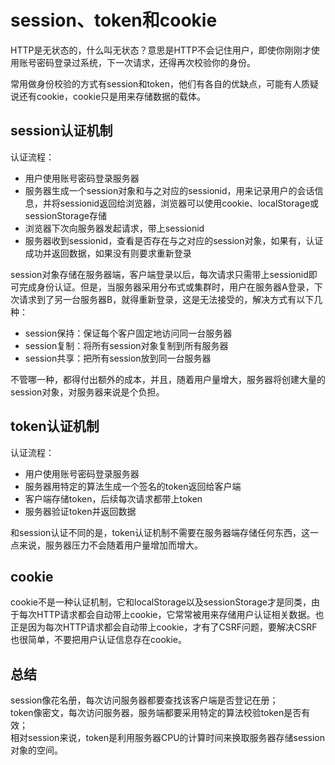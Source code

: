 # session、token和cookie

HTTP是无状态的，什么叫无状态？意思是HTTP不会记住用户，即使你刚刚才使用账号密码登录过系统，下一次请求，还得再次校验你的身份。

常用做身份校验的方式有session和token，他们有各自的优缺点，可能有人质疑说还有cookie，cookie只是用来存储数据的载体。

## session认证机制
认证流程：

* 用户使用账号密码登录服务器  
* 服务器生成一个session对象和与之对应的sessionid，用来记录用户的会话信息，并将sessionid返回给浏览器，浏览器可以使用cookie、localStorage或sessionStorage存储
* 浏览器下次向服务器发起请求，带上sessionid
* 服务器收到sessionid，查看是否存在与之对应的session对象，如果有，认证成功并返回数据，如果没有则要求重新登录

session对象存储在服务器端，客户端登录以后，每次请求只需带上sessionid即可完成身份认证。但是，当服务器采用分布式或集群时，用户在服务器A登录，下次请求到了另一台服务器B，就得重新登录，这是无法接受的，解决方式有以下几种：

* session保持：保证每个客户固定地访问同一台服务器
* session复制：将所有session对象复制到所有服务器
* session共享：把所有session放到同一台服务器

不管哪一种，都得付出额外的成本，并且，随着用户量增大，服务器将创建大量的session对象，对服务器来说是个负担。

## token认证机制
认证流程：

* 用户使用账号密码登录服务器
* 服务器用特定的算法生成一个签名的token返回给客户端
* 客户端存储token，后续每次请求都带上token
* 服务器验证token并返回数据

和session认证不同的是，token认证机制不需要在服务器端存储任何东西，这一点来说，服务器压力不会随着用户量增加而增大。

## cookie
cookie不是一种认证机制，它和localStorage以及sessionStorage才是同类，由于每次HTTP请求都会自动带上cookie，它常常被用来存储用户认证相关数据。也正是因为每次HTTP请求都会自动带上cookie，才有了CSRF问题，要解决CSRF也很简单，不要把用户认证信息存在cookie。

## 总结
session像花名册，每次访问服务器都要查找该客户端是否登记在册；  
token像密文，每次访问服务器，服务端都要采用特定的算法校验token是否有效；  
相对session来说，token是利用服务器CPU的计算时间来换取服务器存储session对象的空间。  

